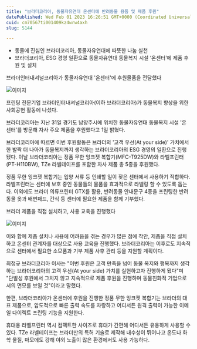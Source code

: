 ```yaml
---
title: "브라더코리아, 동물자유연대 온센터에 반려동물 용품 및 제품 후원"
datePublished: Wed Feb 01 2023 16:26:51 GMT+0000 (Coordinated Universal Time)
cuid: cm70567ti001409kz4wrw4axh
slug: 5144

---
```



- 동물에 진심인 브라더코리아, 동물자유연대에 따뜻한 나눔 실천
- 브라더코리아, ESG 경영 일환으로 동물자유연대 동물복지 시설 ‘온센터’에 제품 후원 및 설치

브라더인터내셔널코리아가 동물자유연대 '온센터'에 후원물품을 전달했다

![이미지](https://cdn.hashnode.com/res/hashnode/image/upload/v1739257770757/b488e82e-a2fc-45a3-bd7b-a02ba43a487f.jpeg)

프린팅 전문기업 브라더인터내셔널코리아(이하 브라더코리아)가 동물복지 향상을 위한 사회공헌 활동에 나섰다.

브라더코리아는 지난 31일 경기도 남양주시에 위치한 동물자유연대 동물복지 시설 '온센터'를 방문해 자사 주요 제품을 후원했다고 1일 밝혔다.

브라더코리아에 따르면 이번 후원활동은 브라더의 '고객 우선(At your side)' 가치에서 한 발짝 더 나아가 동물복지까지 생각하는 브라더코리아의 ESG 경영의 일환으로 진행됐다. 이날 브라더코리아는 정품 무한 잉크젯 복합기(MFC-T925DW)와 라벨프린터(PT-H110BW), TZe 라벨테이프를 포함한 자사 제품 총 5종을 후원했다.

정품 무한 잉크젯 복합기는 입양 서류 등 인쇄할 일이 잦은 센터에서 사용하기 적합하다. 라벨프린터는 센터에 보호 중인 동물들의 물품을 효과적으로 라벨링 할 수 있도록 돕는다. 이외에도 브라더 의류프린터 GTX를 활용, 반려동물 안내문구 4종을 프린팅한 반려동물 옷과 배변패드, 간식 등 센터에 필요한 제품을 함께 기부했다.

브라더 제품을 직접 설치하고, 사용 교육을 진행했다

![이미지](https://cdn.hashnode.com/res/hashnode/image/upload/v1739257772957/ce956815-103e-4bf0-864b-769dfa03f968.jpeg)

이와 함께 제품 설치나 사용에 어려움을 겪는 경우가 많은 점에 착안, 제품을 직접 설치하고 온센터 관계자를 대상으로 사용 교육을 진행했다. 브라더코리아는 이후로도 지속적으로 센터에서 필요한 소모품과 기부 제품 사후 관리 등을 지원할 계획이다.

최정규 브라더코리아 이사는 "이번 후원은 고객 만족을 넘어 동물 복지와 행복까지 생각하는 브라더코리아의 고객 우선(At your side) 가치를 실현하고자 진행하게 됐다"며 "단발성 후원에서 그치지 않고 지속적으로 제품 후원을 진행하며 동물친화적 기업으로서의 면모를 보일 것"이라고 말했다.

한편, 브라더코리아가 온센터에 후원을 진행한 정품 무한 잉크젯 복합기는 브라더의 대표 제품으로, 압도적으로 빠른 출력 속도를 자랑하고 어디서든 원격 출력이 가능한 이메일 다이렉트 프린팅 기능을 지원한다.

휴대용 라벨프린터 역시 컴팩트한 사이즈로 휴대가 간편해 어디서든 유용하게 사용할 수 있다. TZe 라벨테이프는 브라더만의 특허 기술로 제작해 내수성이 뛰어나고 온도나 화학 물질, 마모에도 강해 야외 노출이 많은 환경에서도 사용 가능하다.